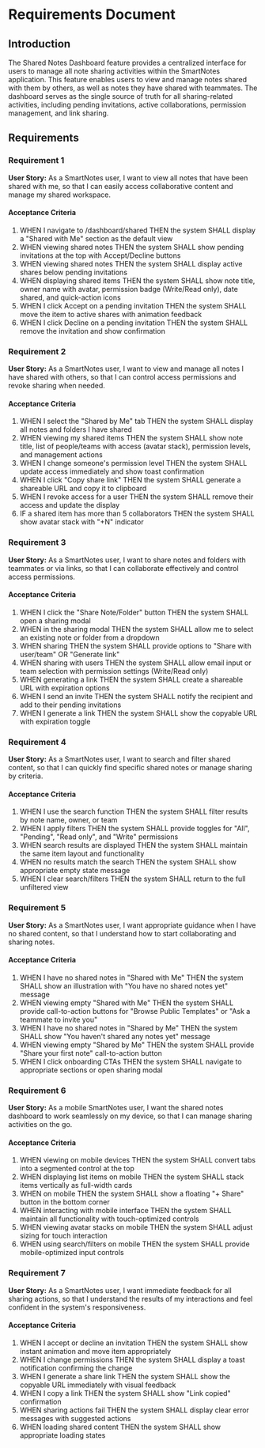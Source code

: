 # Requirements Document

## Introduction

The Shared Notes Dashboard feature provides a centralized interface for users to manage all note sharing activities within the SmartNotes application. This feature enables users to view and manage notes shared with them by others, as well as notes they have shared with teammates. The dashboard serves as the single source of truth for all sharing-related activities, including pending invitations, active collaborations, permission management, and link sharing.

## Requirements

### Requirement 1

**User Story:** As a SmartNotes user, I want to view all notes that have been shared with me, so that I can easily access collaborative content and manage my shared workspace.

#### Acceptance Criteria

1. WHEN I navigate to /dashboard/shared THEN the system SHALL display a "Shared with Me" section as the default view
2. WHEN viewing shared notes THEN the system SHALL show pending invitations at the top with Accept/Decline buttons
3. WHEN viewing shared notes THEN the system SHALL display active shares below pending invitations
4. WHEN displaying shared items THEN the system SHALL show note title, owner name with avatar, permission badge (Write/Read only), date shared, and quick-action icons
5. WHEN I click Accept on a pending invitation THEN the system SHALL move the item to active shares with animation feedback
6. WHEN I click Decline on a pending invitation THEN the system SHALL remove the invitation and show confirmation

### Requirement 2

**User Story:** As a SmartNotes user, I want to view and manage all notes I have shared with others, so that I can control access permissions and revoke sharing when needed.

#### Acceptance Criteria

1. WHEN I select the "Shared by Me" tab THEN the system SHALL display all notes and folders I have shared
2. WHEN viewing my shared items THEN the system SHALL show note title, list of people/teams with access (avatar stack), permission levels, and management actions
3. WHEN I change someone's permission level THEN the system SHALL update access immediately and show toast confirmation
4. WHEN I click "Copy share link" THEN the system SHALL generate a shareable URL and copy it to clipboard
5. WHEN I revoke access for a user THEN the system SHALL remove their access and update the display
6. IF a shared item has more than 5 collaborators THEN the system SHALL show avatar stack with "+N" indicator

### Requirement 3

**User Story:** As a SmartNotes user, I want to share notes and folders with teammates or via links, so that I can collaborate effectively and control access permissions.

#### Acceptance Criteria

1. WHEN I click the "Share Note/Folder" button THEN the system SHALL open a sharing modal
2. WHEN in the sharing modal THEN the system SHALL allow me to select an existing note or folder from a dropdown
3. WHEN sharing THEN the system SHALL provide options to "Share with user/team" OR "Generate link"
4. WHEN sharing with users THEN the system SHALL allow email input or team selection with permission settings (Write/Read only)
5. WHEN generating a link THEN the system SHALL create a shareable URL with expiration options
6. WHEN I send an invite THEN the system SHALL notify the recipient and add to their pending invitations
7. WHEN I generate a link THEN the system SHALL show the copyable URL with expiration toggle

### Requirement 4

**User Story:** As a SmartNotes user, I want to search and filter shared content, so that I can quickly find specific shared notes or manage sharing by criteria.

#### Acceptance Criteria

1. WHEN I use the search function THEN the system SHALL filter results by note name, owner, or team
2. WHEN I apply filters THEN the system SHALL provide toggles for "All", "Pending", "Read only", and "Write" permissions
3. WHEN search results are displayed THEN the system SHALL maintain the same item layout and functionality
4. WHEN no results match the search THEN the system SHALL show appropriate empty state message
5. WHEN I clear search/filters THEN the system SHALL return to the full unfiltered view

### Requirement 5

**User Story:** As a SmartNotes user, I want appropriate guidance when I have no shared content, so that I understand how to start collaborating and sharing notes.

#### Acceptance Criteria

1. WHEN I have no shared notes in "Shared with Me" THEN the system SHALL show an illustration with "You have no shared notes yet" message
2. WHEN viewing empty "Shared with Me" THEN the system SHALL provide call-to-action buttons for "Browse Public Templates" or "Ask a teammate to invite you"
3. WHEN I have no shared notes in "Shared by Me" THEN the system SHALL show "You haven't shared any notes yet" message
4. WHEN viewing empty "Shared by Me" THEN the system SHALL provide "Share your first note" call-to-action button
5. WHEN I click onboarding CTAs THEN the system SHALL navigate to appropriate sections or open sharing modal

### Requirement 6

**User Story:** As a mobile SmartNotes user, I want the shared notes dashboard to work seamlessly on my device, so that I can manage sharing activities on the go.

#### Acceptance Criteria

1. WHEN viewing on mobile devices THEN the system SHALL convert tabs into a segmented control at the top
2. WHEN displaying list items on mobile THEN the system SHALL stack items vertically as full-width cards
3. WHEN on mobile THEN the system SHALL show a floating "+ Share" button in the bottom corner
4. WHEN interacting with mobile interface THEN the system SHALL maintain all functionality with touch-optimized controls
5. WHEN viewing avatar stacks on mobile THEN the system SHALL adjust sizing for touch interaction
6. WHEN using search/filters on mobile THEN the system SHALL provide mobile-optimized input controls

### Requirement 7

**User Story:** As a SmartNotes user, I want immediate feedback for all sharing actions, so that I understand the results of my interactions and feel confident in the system's responsiveness.

#### Acceptance Criteria

1. WHEN I accept or decline an invitation THEN the system SHALL show instant animation and move item appropriately
2. WHEN I change permissions THEN the system SHALL display a toast notification confirming the change
3. WHEN I generate a share link THEN the system SHALL show the copyable URL immediately with visual feedback
4. WHEN I copy a link THEN the system SHALL show "Link copied" confirmation
5. WHEN sharing actions fail THEN the system SHALL display clear error messages with suggested actions
6. WHEN loading shared content THEN the system SHALL show appropriate loading states